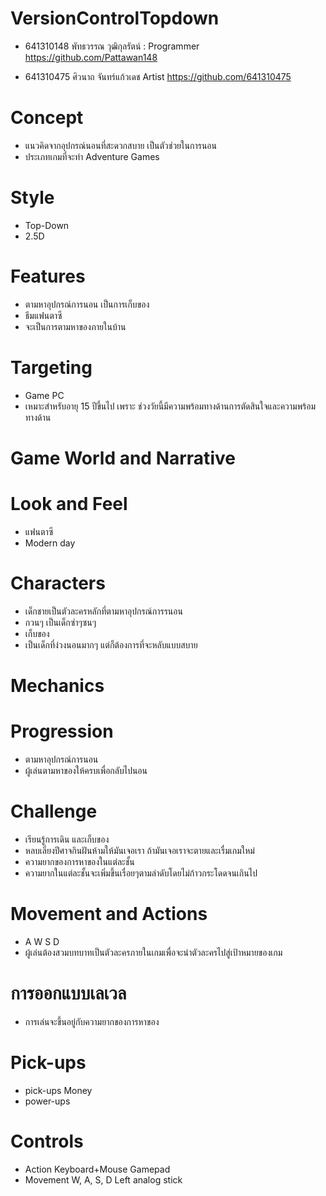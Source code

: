 # VersionControlTopdown

- 641310148 พัทธวรรณ วุฒิกุลรัตน์ : Programmer https://github.com/Pattawan148

- 641310475 ศิวนาถ จันทร์แก้วเดช Artist https://github.com/641310475

# Concept
- แนวคิดจากอุปกรณ์นอนที่สะดวกสบาย เป็นตัวช่วยในการนอน
- ประเภทเกมที่จะทำ Adventure Games
# Style
- Top-Down
- 2.5D
# Features
- ตามหาอุปกรณ์การนอน เป็นการเก็บของ 
- ธีมแฟนตาซี
- จะเป็นการตามหาของภายในบ้าน 
# Targeting
- Game PC
- เหมาะสำหรับอายุ 15 ปีขึ้นไป เพราะ ช่วงวัยนี้มีความพร้อมทางด้านการตัดสินใจและความพร้อมทางด้าน

# Game World and Narrative
# Look and Feel
- แฟนตาซี
- Modern day   
# Characters
- เด็กชายเป็นตัวละครหลักที่ตามหาอุปกรณ์การรนอน
- กวนๆ เป็นเด็กซ่าๆซนๆ
- เก็บของ 
- เป็นเด็กที่ง่วงนอนมากๆ แต่ก็ต้องการที่จะหลับแบบสบาย

# Mechanics
# Progression
- ตามหาอุปกรณ์การนอน
- ผู้เล่นตามหาของให้ครบเพื่อกลับไปนอน 
# Challenge
- เรียนรู้การเดิน และเก็บของ
- หลบเลี่ยงปีศาจกินฝันห้ามให้มันเจอเรา ถ้ามันเจอเราจะตายและเรื่มเกมใหม่
- ความยากของการหาของในแต่ละชั้น
- ความยากในแต่ละชั้นจะเพิ่มขึ้นเรื่อยๆตามลำดับโดยไม่ก้าวกระโดดจนเกินไป
# Movement and Actions
- A W S D 
- ผู้เล่นต้องสวมบทบาทเป็นตัวละครภายในเกมเพื่อจะนำตัวละครไปสู่เป้าหมายของเกม
# การออกแบบเลเวล
- การเล่นจะขึ้นอยู่กับความยากของการหาของ
# Pick-ups
- pick-ups Money 
- power-ups
# Controls
- Action           Keyboard+Mouse          Gamepad
- Movement           W, A, S, D         Left analog stick
